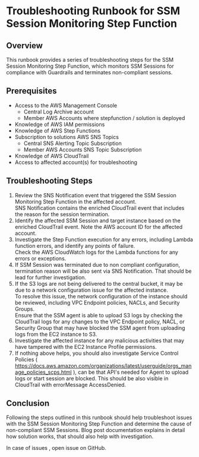 # Troubleshooting Runbook for SSM Session Monitoring Step Function

## Overview

This runbook provides a series of troubleshooting steps for the SSM Session Monitoring Step Function, which monitors SSM Sessions for compliance with Guardrails and terminates non-compliant sessions.

## Prerequisites

- Access to the AWS Management Console
  - Central Log Archive account
  - Member AWS Accounts where stepfunction / solution is deployed
- Knowledge of AWS IAM permissions
- Knowledge of AWS Step Functions
- Subscription to solutions AWS SNS Topics
  - Central SNS Alerting Topic Subscription
  - Member AWS Accounts SNS Topic Subscription
- Knowledge of AWS CloudTrail
- Access to affected account(s) for troubleshooting

## Troubleshooting Steps

1. Review the SNS Notification event that triggered the SSM Session Monitoring Step Function in the affected account. </br>
 SNS Notification contains the enriched CloudTrail event that includes the reason for the session termination.
1. Identify the affected SSM Session and target instance based on the enriched CloudTrail event. Note the AWS account ID for the affected account.
2. Investigate the Step Function execution for any errors, including Lambda function errors, and identify any points of failure. </br>
Check the AWS CloudWatch logs for the Lambda functions for any errors or exceptions.
3. If SSM Session was terminated due to non compliant configuration, termination reason will be also sent via SNS Notification. That should be lead for further investigation.
4. If the S3 logs are not being delivered to the central bucket, it may be due to a network configuration issue for the affected instance. </br>
To resolve this issue, the network configuration of the instance should be reviewed, including VPC Endpoint policies, NACLs, and Security Groups.</br>
Ensure that the SSM agent is able to upload S3 logs by checking the CloudTrail logs for any changes to the VPC Endpoint policy, NACL, or Security Group that may have blocked the SSM agent from uploading logs from the EC2 instance to S3.
5. Investigate the affected instance for any malicious activities that may have tampered with the EC2 Instance Profile permissions.
6. If nothing above helps, you should also investigate Service Control Policies ( https://docs.aws.amazon.com/organizations/latest/userguide/orgs_manage_policies_scps.html ), can be that API's needed for Agent to upload logs or start session are blocked. This should be also visible in CloudTrail with errorMessage AccessDenied.

## Conclusion

Following the steps outlined in this runbook should help troubleshoot issues with the SSM Session Monitoring Step Function and determine the cause of non-compliant SSM Sessions.
Blog post documentation explains in detail how solution works, that should also help with investigation.

In case of issues , open issue on GitHub.
